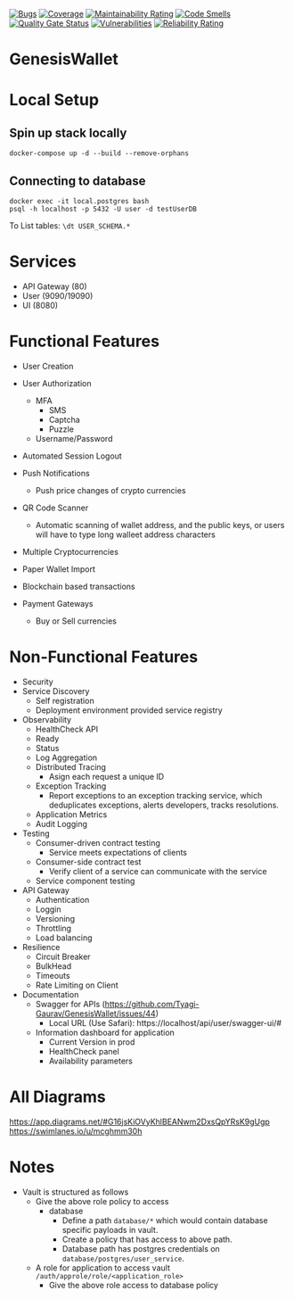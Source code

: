 [![Bugs](https://sonarcloud.io/api/project_badges/measure?project=Tyagi-Gaurav_GenesisWallet&metric=bugs)](https://sonarcloud.io/summary/new_code?id=Tyagi-Gaurav_GenesisWallet)
[![Coverage](https://sonarcloud.io/api/project_badges/measure?project=Tyagi-Gaurav_GenesisWallet&metric=coverage)](https://sonarcloud.io/summary/new_code?id=Tyagi-Gaurav_GenesisWallet)
[![Maintainability Rating](https://sonarcloud.io/api/project_badges/measure?project=Tyagi-Gaurav_GenesisWallet&metric=sqale_rating)](https://sonarcloud.io/summary/new_code?id=Tyagi-Gaurav_GenesisWallet)
[![Code Smells](https://sonarcloud.io/api/project_badges/measure?project=Tyagi-Gaurav_GenesisWallet&metric=code_smells)](https://sonarcloud.io/summary/new_code?id=Tyagi-Gaurav_GenesisWallet)
[![Quality Gate Status](https://sonarcloud.io/api/project_badges/measure?project=Tyagi-Gaurav_GenesisWallet&metric=alert_status)](https://sonarcloud.io/summary/new_code?id=Tyagi-Gaurav_GenesisWallet)
[![Vulnerabilities](https://sonarcloud.io/api/project_badges/measure?project=Tyagi-Gaurav_GenesisWallet&metric=vulnerabilities)](https://sonarcloud.io/summary/new_code?id=Tyagi-Gaurav_GenesisWallet)
[![Reliability Rating](https://sonarcloud.io/api/project_badges/measure?project=Tyagi-Gaurav_GenesisWallet&metric=reliability_rating)](https://sonarcloud.io/summary/new_code?id=Tyagi-Gaurav_GenesisWallet)

# GenesisWallet

# Local Setup

## Spin up stack locally
`docker-compose up -d --build --remove-orphans`

## Connecting to database
```
docker exec -it local.postgres bash
psql -h localhost -p 5432 -U user -d testUserDB
```
To List tables: `\dt USER_SCHEMA.*`

# Services
* API Gateway (80)
* User (9090/19090)
* UI (8080)

# Functional Features
* User Creation
* User Authorization
    * MFA
        * SMS
        * Captcha
        * Puzzle
    * Username/Password
* Automated Session Logout

* Push Notifications
    * Push price changes of crypto currencies

* QR Code Scanner 
    * Automatic scanning of wallet address, and the public keys, or users will have to type long walleet address characters

* Multiple Cryptocurrencies
* Paper Wallet Import
* Blockchain based transactions
* Payment Gateways
    * Buy or Sell currencies

# Non-Functional Features
* Security
* Service Discovery
    * Self registration
    * Deployment environment provided service registry
* Observability
    * HealthCheck API
    * Ready
    * Status
    * Log Aggregation
    * Distributed Tracing
        * Asign each request a unique ID
    * Exception Tracking
        * Report exceptions to an exception tracking service, which deduplicates exceptions, alerts developers, tracks resolutions.
    * Application Metrics 
    * Audit Logging
* Testing
    * Consumer-driven contract testing
        * Service meets expectations of clients
    * Consumer-side contract test
        * Verify client of a service can communicate with the service
    * Service component testing
* API Gateway
    * Authentication
    * Loggin
    * Versioning
    * Throttling
    * Load balancing
* Resilience
    * Circuit Breaker
    * BulkHead
    * Timeouts
    * Rate Limiting on Client
* Documentation
  * Swagger for APIs (https://github.com/Tyagi-Gaurav/GenesisWallet/issues/44)
    * Local URL (Use Safari): https://localhost/api/user/swagger-ui/# 
  * Information dashboard for application
    * Current Version in prod
    * HealthCheck panel
    * Availability parameters 

# All Diagrams
https://app.diagrams.net/#G16jsKiOVyKhlBEANwm2DxsQpYRsK9gUgp
https://swimlanes.io/u/mcghmm30h

# Notes
* Vault is structured as follows
  * Give the above role policy to access 
    * database
      * Define a path `database/*` which would contain database specific payloads in vault.
      * Create a policy that has access to above path.
      * Database path has postgres credentials on `database/postgres/user_service`.
  * A role for application to access vault `/auth/approle/role/<application_role>`
    * Give the above role access to database policy